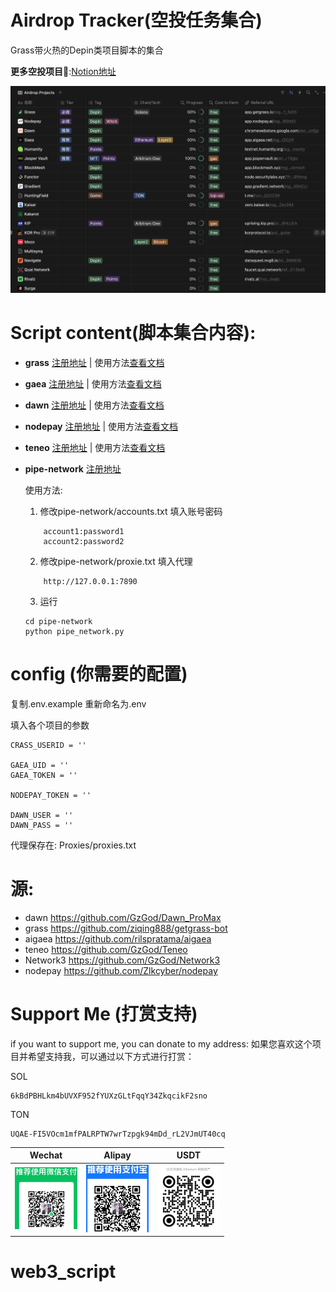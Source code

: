 

<!--
 * @Author: sanford courageux_san@wechat.com
 * @Date: 2024-11-09 15:03:27
 * @LastEditors: sanford courageux_san@wechat.com
 * @LastEditTime: 2024-11-18 13:13:00
 * @FilePath: /web3_script/README.md
 * @Description: 
-->
# Airdrop Tracker(空投任务集合)
Grass带火热的Depin类项目脚本的集合

**更多空投项目👀**:[Notion地址](https://zhousanfu.notion.site/135c1d6e542680d2b0adf24abbf8a519?v=e9f1da59cf9d40d4b1b00608ee9a340d&pvs=4)

![替代文本](./Doc/png/AirdropTracker.png)


# Script content(脚本集合内容):

- **grass**     [注册地址](https://app.getgrass.io/register/?referralCode=ubpgK7NNkY_fxOS) | 使用方法[查看文档](./Doc/README_GRASS.md#python12x版本)
- **gaea**    [注册地址](https://app.aigaea.net/register?ref=gaQuG9UcOICjVf) | 使用方法[查看文档](./Doc/README_GAEA.md)
- **dawn**  [注册地址](https://chromewebstore.google.com/detail/dawn-validator-chrome-ext/fpdkjdnhkakefebpekbdhillbhonfjjp) | 使用方法[查看文档](./Doc/README_DAWN.md)
- **nodepay** [注册地址](https://app.nodepay.ai/register?ref=qaUuuhtbNBSttd3) | 使用方法[查看文档](./Doc/README_NODEPAY.md)
- **teneo** [注册地址](https://teneo.pro/community-node) | 使用方法[查看文档](./Doc/README_TENEO.md)
- **pipe-network** [注册地址](https://pipecdn.app/signup?ref=ZWxldmF0ZS)
    
    使用方法:
    1. 修改pipe-network/accounts.txt 填入账号密码
    ```
        account1:password1
        account2:password2
    ```
    2. 修改pipe-network/proxie.txt 填入代理
    ```
        http://127.0.0.1:7890
    ```
    3. 运行
    ```
    cd pipe-network
    python pipe_network.py
    ```

# config (你需要的配置)
复制.env.example 重新命名为.env

填入各个项目的参数
```
CRASS_USERID = ''

GAEA_UID = ''
GAEA_TOKEN = ''

NODEPAY_TOKEN = ''

DAWN_USER = ''
DAWN_PASS = ''
```

代理保存在: Proxies/proxies.txt

# 源:
- dawn https://github.com/GzGod/Dawn_ProMax
- grass https://github.com/ziqing888/getgrass-bot
- aigaea https://github.com/rilspratama/aigaea
- teneo  https://github.com/GzGod/Teneo
- Network3 https://github.com/GzGod/Network3
- nodepay https://github.com/Zlkcyber/nodepay 


# Support Me (打赏支持)
if you want to support me, you can donate to my address:
如果您喜欢这个项目并希望支持我，可以通过以下方式进行打赏：

SOL
```
6kBdPBHLkm4bUVXF952fYUXzGLtFqqY34ZkqcikF2sno
```
TON
```
UQAE-FI5VOcm1mfPALRPTW7wrTzpgk94mDd_rL2VJmUT40cq
```
| Wechat | Alipay | USDT |
|------|--------|------|
| <img src="./Doc/png/收款-微信.png" alt="Wechat" style="width:100px;"/> | <img src="./Doc/png/收款-支付宝.png" alt="Alipay" style="width:100px;"/> | <img src="./Doc/png/收款-USDT.png" alt="USDT" style="width:100px;"/> |
# web3_script